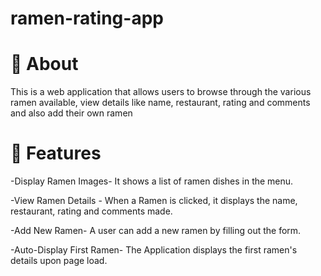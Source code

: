 # ramen-rating-app

# 📌 About
This is a web application that allows users to browse through the various ramen available, view details like name, restaurant, rating and comments and also add their own ramen

# 📜 Features

-Display Ramen Images- It shows a list of ramen dishes in the menu.

-View Ramen Details - When a Ramen is clicked, it displays the name, restaurant, rating and comments made.

-Add New Ramen- A user can add a new ramen by filling out the form.

-Auto-Display First Ramen- The Application displays the first ramen's details upon page load.
